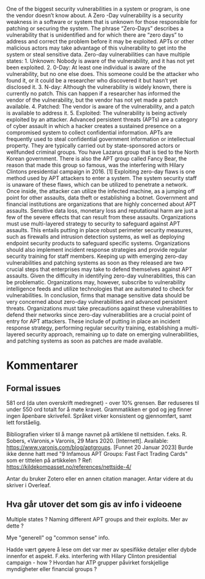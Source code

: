 One of the biggest security vulnerabilities in a system or program, is one the vendor doesn’t know about. A Zero -Day vulnerability is a security weakness in a software or system that is unknown for those responsible for patching or securing the system. The phrase “Zero-Days” describes a vulnerability that is unidentified and for which there are “zero days” to address and correct the problem before it may be exploited. APTs or other malicious actors may take advantage of this vulnerability to get into the system or steal sensitive data. Zero-day vulnerabilities can have multiple states: 1. Unknown: Nobody is aware of the vulnerability, and it has not yet been exploited. 2. 0-Day: At least one individual is aware of the vulnerability, but no one else does. This someone could be the attacker who found it, or it could be a researcher who discovered it but hasn’t yet disclosed it. 3. N-day: Although the vulnerability is widely known, there is currently no patch. This can happen if a researcher has informed the vendor of the vulnerability, but the vendor has not yet made a patch available. 4. Patched: The vendor is aware of the vulnerability, and a patch is available to address it. 5. Exploited: The vulnerability is being actively exploited by an attacker. Advanced persistent threats (APTs) are a category of cyber assault in which a hacker creates a sustained presence on a compromised system to collect confidential information. APTs are frequently used to steal confidential government information or intellectual property. They are typically carried out by state-sponsored actors or wellfunded criminal groups. You have Lazarus group that is tied to the North Korean government. There is also the APT group called Fancy Bear, the reason that made this group so famous, was the interfering with Hilary Clintons presidential campaign in 2016. [1] Exploiting zero-day flaws is one method used by APT attackers to enter a system. The system security staff is unaware of these flaws, which can be utilized to penetrate a network. Once inside, the attacker can utilize the infected machine, as a jumping off point for other assaults, data theft or establishing a botnet. Government and financial institutions are organizations that are highly concerned about APT assaults. Sensitive data loss, monetary loss and reputational harm are just a few of the severe effects that can result from these assaults. Organizations must use multi-layered strategy to security to safeguard against APT assaults. This entails putting in place robust perimeter security measures, such as firewalls and intrusion detection systems, as well as deploying endpoint security products to safeguard specific systems. Organizations should also implement incident response strategies and provide regular security training for staff members. Keeping up with emerging zero-day vulnerabilities and patching systems as soon as they released are two crucial steps that enterprises may take to defend themselves against APT assaults. Given the difficulty in identifying zero-day vulnerabilities, this can be problematic. Organizations may, however, subscribe to vulnerability intelligence feeds and utilize technologies that are automated to check for vulnerabilities. In conclusion, firms that manage sensitive data should be very concerned about zero-day vulnerabilities and advanced persistent threats. Organizations must take precautions against these vulnerabilities to defend their networks since zero-day vulnerabilities are a crucial point of entry for APT attackers. These include of putting in place an incident response strategy, performing regular security training, establishing a multi-layered security approach, remaining up to date on emerging vulnerabilities, and patching systems as soon as patches are made available.


# Kommentarer

## Formal issues
581 ord (da uten overskrift medregnet) - over 10% grensen. Bør reduseres til under 550 ord totalt for å møte kravet.  Grammatikken er god og jeg finner ingen åpenbare skrivefeil. Språket virker konsistent og gjennomført, samt lett forståelig. 

Bibliografien virker til å mange navnet på artiklene til nettsiden. f.eks. 
R. Sobers, «Varonis,» Varonis, 29 Mars 2020. [Internett]. Available: https://www.varonis.com/blog/aptgroups. [Funnet 20 Januar 2023]
Burde ikke denne hatt med "9 Infamous APT Groups: Fast Fact Trading Cards" som er tittelen på artikkelen ? Ref: https://kildekompasset.no/references/nettside-4/

Antar du bruker Zotero eller en annen citation manager. Antar videre at du skriver i Overleaf. 


## Hva går utover det som gis av info i videoene
Multiple states ? Naming different APT groups and their exploits. Mer av dette ?

Mye "generell" og "common sense" info. 

Hadde vært gøyere å lese om det var mer av spesifikke detaljer eller dybde innenfor et aspekt. F.eks. interfering with Hilary Clinton presidential campaign - how ? 
Hvordan har ATP grupper påvirket forskjellige myndigheter eller financial groups ?
